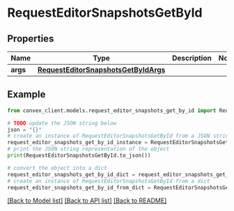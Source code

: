 # RequestEditorSnapshotsGetById


## Properties

Name | Type | Description | Notes
------------ | ------------- | ------------- | -------------
**args** | [**RequestEditorSnapshotsGetByIdArgs**](RequestEditorSnapshotsGetByIdArgs.md) |  | 

## Example

```python
from convex_client.models.request_editor_snapshots_get_by_id import RequestEditorSnapshotsGetById

# TODO update the JSON string below
json = "{}"
# create an instance of RequestEditorSnapshotsGetById from a JSON string
request_editor_snapshots_get_by_id_instance = RequestEditorSnapshotsGetById.from_json(json)
# print the JSON string representation of the object
print(RequestEditorSnapshotsGetById.to_json())

# convert the object into a dict
request_editor_snapshots_get_by_id_dict = request_editor_snapshots_get_by_id_instance.to_dict()
# create an instance of RequestEditorSnapshotsGetById from a dict
request_editor_snapshots_get_by_id_from_dict = RequestEditorSnapshotsGetById.from_dict(request_editor_snapshots_get_by_id_dict)
```
[[Back to Model list]](../README.md#documentation-for-models) [[Back to API list]](../README.md#documentation-for-api-endpoints) [[Back to README]](../README.md)


